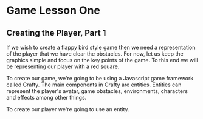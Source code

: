 # Game Lesson One
## Creating the Player, Part 1

If we wish to create a flappy bird style game then we need a representation of the player that we have clear the obstacles. For now, let us keep the graphics simple and focus on the key points of the game. To this end we will be representing our player with a red square.

To create our game, we're going to be using a Javascript game framework called Crafty. The main components in Crafty are entities. Entities can represent the player's avatar, game obstacles, environments, characters and effects among other things.

To create our player we're going to use an entity.
